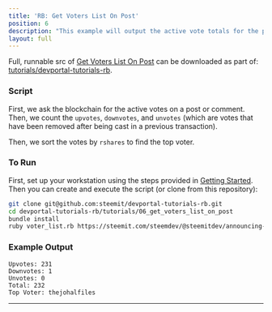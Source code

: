 ```yaml
---
title: 'RB: Get Voters List On Post'
position: 6
description: "This example will output the active vote totals for the post/comment passed as an argument to the script."
layout: full
---              
```

<span class="fa-pull-left top-of-tutorial-repo-link"><span class="first-word">Full</span>, runnable src of [Get Voters List On Post](https://gitlab.syncad.com/hive/devportal/-/tree/develop/tutorials/devportal-tutorials-rb/tutorials/06_get_voters_list_on_post) can be downloaded as part of: [tutorials/devportal-tutorials-rb](https://gitlab.syncad.com/hive/devportal/-/tree/develop/tutorials/devportal-tutorials-rb).</span>
<br>



### Script

First, we ask the blockchain for the active votes on a post or comment.  Then, we count the `upvotes`, `downvotes`, and `unvotes` (which are votes that have been removed after being cast in a previous transaction).

Then, we sort the votes by `rshares` to find the top voter.

### To Run

First, set up your workstation using the steps provided in [Getting Started](https://developers.steem.io/tutorials-ruby/getting_started).  Then you can create and execute the script (or clone from this repository):

```bash
git clone git@github.com:steemit/devportal-tutorials-rb.git
cd devportal-tutorials-rb/tutorials/06_get_voters_list_on_post
bundle install
ruby voter_list.rb https://steemit.com/steemdev/@steemitdev/announcing-the-steem-developer-portal
```

### Example Output

```
Upvotes: 231
Downvotes: 1
Unvotes: 0
Total: 232
Top Voter: thejohalfiles
```


---
